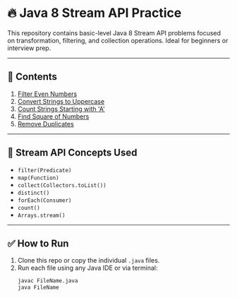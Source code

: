 # 🔥 Java 8 Stream API Practice

This repository contains basic-level Java 8 Stream API problems focused on transformation, filtering, and collection operations. Ideal for beginners or interview prep.

---

## 📘 Contents

1. [Filter Even Numbers](#1-filter-even-numbers)
2. [Convert Strings to Uppercase](#2-convert-strings-to-uppercase)
3. [Count Strings Starting with 'A'](#3-count-strings-starting-with-a)
4. [Find Square of Numbers](#4-find-square-of-numbers)
5. [Remove Duplicates](#5-remove-duplicates)

---

## 🧠 Stream API Concepts Used

- `filter(Predicate)`
- `map(Function)`
- `collect(Collectors.toList())`
- `distinct()`
- `forEach(Consumer)`
- `count()`
- `Arrays.stream()`

---

## ✅ How to Run

1. Clone this repo or copy the individual `.java` files.
2. Run each file using any Java IDE or via terminal:
   ```bash
   javac FileName.java
   java FileName
